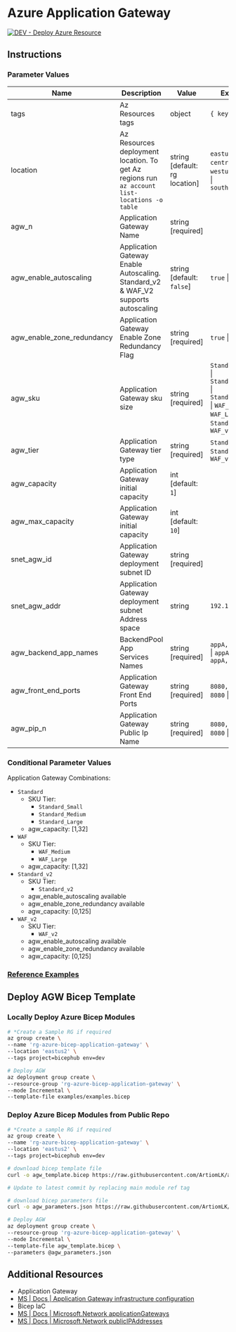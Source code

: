 # Azure Application Gateway

[![DEV - Deploy Azure Resource](https://github.com/ArtiomLK/azure-bicep-application-gateway/actions/workflows/dev.orchestrator.yml/badge.svg?branch=main&event=push)](https://github.com/ArtiomLK/azure-bicep-application-gateway/actions/workflows/dev.orchestrator.yml)

## Instructions

### Parameter Values

| Name                       | Description                                                                                  | Value                         | Examples                                                                                                              |
| -------------------------- | -------------------------------------------------------------------------------------------- | ----------------------------- | --------------------------------------------------------------------------------------------------------------------- |
| tags                       | Az Resources tags                                                                            | object                        | `{ key: value }`                                                                                                      |
| location                   | Az Resources deployment location. To get Az regions run `az account list-locations -o table` | string [default: rg location] | `eastus` \| `centralus` \| `westus` \| `westus2` \| `southcentralus`                                                  |
| agw_n                      | Application Gateway Name                                                                     | string [required]             |                                                                                                                       |
| agw_enable_autoscaling     | Application Gateway Enable Autoscaling. Standard_v2 & WAF_V2 supports autoscaling            | string [default: `false`]     | `true` \| `false`                                                                                                     |
| agw_enable_zone_redundancy | Application Gateway Enable Zone Redundancy Flag                                              | string [required]             | `true` \| `false`                                                                                                     |
| agw_sku                    | Application Gateway sku size                                                                 | string [required]             | `Standard_Small` \| `Standard_Medium` \| `Standard_Large` \| `WAF_Medium` \| `WAF_Large` \| `Standard_v2` \| `WAF_v2` |
| agw_tier                   | Application Gateway tier type                                                                | string [required]             | `Standard` \| `WAF` \| `Standard_v2` \| `WAF_v2`                                                                      |
| agw_capacity               | Application Gateway initial capacity                                                         | int [default: `1`]            |                                                                                                                       |
| agw_max_capacity           | Application Gateway initial capacity                                                         | int [default: `10`]           |                                                                                                                       |
| snet_agw_id                | Application Gateway deployment subnet ID                                                     | string  [required]            |                                                                                                                       |
| snet_agw_addr              | Application Gateway deployment subnet Address space                                          | string                        | `192.168.0.24`                                                                                                        |
| agw_backend_app_names      | BackendPool App Services Names                                                               | string  [required]            | `appA,appB,appC` \| `appA` \| `appA,appB`                                                                             |
| agw_front_end_ports        | Application Gateway Front End Ports                                                          | string  [required]            | `8080,80,8081` \| `8080` \| `8080,8081`                                                                               |
| agw_pip_n                  | Application Gateway Public Ip Name                                                           | string  [required]            | `8080,80,8081` \| `8080` \| `8080,8081`                                                                               |

### Conditional Parameter Values

Application Gateway Combinations:

- `Standard`
  - SKU Tier:
    - `Standard_Small`
    - `Standard_Medium`
    - `Standard_Large`
  - agw_capacity: [1,32]
- `WAF`
  - SKU Tier:
    - `WAF_Medium`
    - `WAF_Large`
  - agw_capacity: [1,32]
- `Standard_v2`
  - SKU Tier:
    - `Standard_v2`
  - agw_enable_autoscaling available
  - agw_enable_zone_redundancy available
  - agw_capacity: [0,125]
- `WAF_v2`
  - SKU Tier:
    - `WAF_v2`
  - agw_enable_autoscaling available
  - agw_enable_zone_redundancy available
  - agw_capacity: [0,125]

### [Reference Examples][1]

## Deploy AGW Bicep Template

### Locally Deploy Azure Bicep Modules

```bash
# *Create a Sample RG if required
az group create \
--name 'rg-azure-bicep-application-gateway' \
--location 'eastus2' \
--tags project=bicephub env=dev

# Deploy AGW
az deployment group create \
--resource-group 'rg-azure-bicep-application-gateway' \
--mode Incremental \
--template-file examples/examples.bicep
```

### Deploy Azure Bicep Modules from Public Repo

```bash
# *Create a sample RG if required
az group create \
--name 'rg-azure-bicep-application-gateway' \
--location 'eastus2' \
--tags project=bicephub env=dev

# download bicep template file
curl -o agw_template.bicep https://raw.githubusercontent.com/ArtiomLK/azure-reliability-architecture/main/agw_template.bicep

# Update to latest commit by replacing main module ref tag

# download bicep parameters file
curl -o agw_parameters.json https://raw.githubusercontent.com/ArtiomLK/azure-reliability-architecture/main/agw_parameters.bicep

# Deploy AGW
az deployment group create \
--resource-group 'rg-azure-bicep-application-gateway' \
--mode Incremental \
--template-file agw_template.bicep \
--parameters @agw_parameters.json
```

## Additional Resources

- Application Gateway
- [MS | Docs | Application Gateway infrastructure configuration][4]
- Bicep IaC
- [MS | Docs | Microsoft.Network applicationGateways][2]
- [MS | Docs | Microsoft.Network publicIPAddresses][3]

[1]: ./examples/examples.bicep
[2]: https://learn.microsoft.com/en-us/azure/templates/microsoft.network/publicipaddresses
[3]: https://learn.microsoft.com/en-us/azure/templates/microsoft.network/applicationgateways
[4]: https://learn.microsoft.com/en-us/azure/application-gateway/configuration-infrastructure
